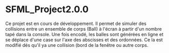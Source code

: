 # SFML_Project2.0.0
Ce projet est en cours de développement.
Il permet de simuler des collisions entre un ensemble de corps (Ball) à l'écran 
à partir d'un nombre tapé dans la console. Une fois encodé, les balles sont générées en ligne 
et se déplace d'une case sur l'axe des abscisses et des ordonnées. Ce la est modifié dés qu'il 
ya une collision (bord de la fenêtre ou autre corps.

